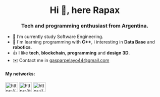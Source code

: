 <h1 align="center">Hi 👋, here Rapax</h1>
<h3 align="center">Tech and programming enthusiast from Argentina.</h3>

- 📕 I’m currently study Software Engineering.
- 👀 I´m learning programming with **C++**, i interesting in **Data Base** and **robotics**.
- 👍 I like **tech**, **blockchain**, **programming** and **design 3D**.
- ✉️ Contact me in gasparpelayo44@gmail.com

<h4 align="left">My networks:</h4>
<p align="left">
<a href="https://www.linkedin.com/in/gaspar-pelayo-8b627824a/" target="blank"><img align="center" src="https://raw.githubusercontent.com/rahuldkjain/github-profile-readme-generator/master/src/images/icons/Social/linked-in-alt.svg" alt="https://www.linkedin.com/in/gaspar-pelayo-8b627824a/" height="30" width="40" /></a>
<a href="https://twitter.com/gasparrrx6" target="blank"><img align="center" src="https://raw.githubusercontent.com/rahuldkjain/github-profile-readme-generator/master/src/images/icons/Social/twitter.svg" alt="https://twitter.com/gasparrrx6" height="30" width="40" /></a>
<a href="https://www.reddit.com/user/gasparrrx6" target="blank"><img align="center" src="https://raw.githubusercontent.com/rahuldkjain/github-profile-readme-generator/master/src/images/icons/Social/reddit.svg" alt="https://www.reddit.com/user/gasparrrx6" height="30" width="40" /></a>
</p>

<!-- This README is inspiring in https://github.com/leandrofiadone/leandrofiadone#connect-with-me -->

